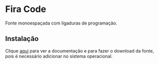 # Fira Code

Fonte monoespaçada com ligaduras de programação.

## Instalação

Clique [aqui](https://github.com/tonsky/FiraCode) para ver a documentação e para fazer o download da fonte, pois é necessário adicionar no sistema operacional.
